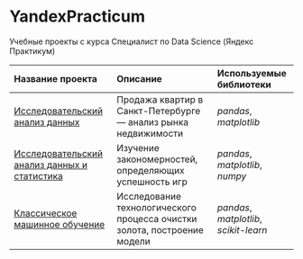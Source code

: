 # YandexPracticum
Учебные проекты с курса Специалист по Data Science (Яндекс Практикум)

| Название проекта | Описание | Используемые библиотеки | 
| :---------------------- | :---------------------- | :---------------------- |
| [Исследовательский анализ данных](EDA) | Продажа квартир в Санкт-Петербурге — анализ рынка недвижимости | *pandas*, *matplotlib* |
| [Исследовательский анализ данных и статистика](<https://github.com/milya24/YandexPracticum/blob/main/EDA%20and%20Stats>) | Изучение закономерностей, определяющих успешность игр | *pandas*, *matplotlib*, *numpy* |
| [Классическое машинное обучение](<https://github.com/milya24/YandexPracticum/blob/main/Classic%20ML>) | Исследование технологического процесса очистки золота, построение модели | *pandas*, *matplotlib*, *scikit-learn* |

